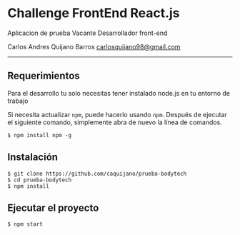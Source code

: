 # Challenge FrontEnd React.js

Aplicacion de prueba Vacante Desarrollador front-end

Carlos Andres Quijano Barros
carlosquijano98@gmail.com

---
## Requerimientos

Para el desarrollo tu solo necesitas tener instalado node.js en tu entorno de trabajo


Si necesita actualizar `npm`, puede hacerlo usando `npm`. Después de ejecutar el siguiente comando, simplemente abra de nuevo la línea de comandos.

    $ npm install npm -g


## Instalación

    $ git clone https://github.com/caquijano/prueba-bodytech
    $ cd prueba-bodytech
    $ npm install


## Ejecutar el proyecto

    $ npm start
